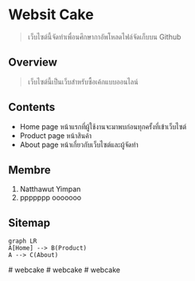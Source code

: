 # Websit Cake
> เว็บไซต์นี้จัดทำเพื่อนศึกษากาอัพโหลดไฟล์จัดเก็บบน Github
## Overview
> เว็บไซต์นี้เป็นเว็บสำหรับซื้อเค้กแบบออนไลน์

## Contents
- Home page
หน้าแรกที่ผู้ใช้งานจะมาพบก่อนทุกครั้งที่เข้าเว็บไซต์
- Product page
หน้าสินค้า
- About page
หน้าเกี่ยวกับเว็บไซต์และผู้จัดทำ

## Membre
1. Natthawut Yimpan
2. ppppppp ooooooo

## Sitemap
```mermaid
graph LR
A[Home] --> B(Product)
A --> C(About)
```
#   w e b c a k e  
 #   w e b c a k e  
 #   w e b c a k e  
 